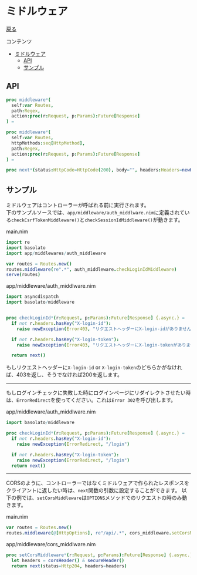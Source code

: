 ミドルウェア
===
[戻る](../../README.md)

コンテンツ

<!--ts-->
   * [ミドルウェア](#ミドルウェア)
      * [API](#api)
      * [サンプル](#サンプル)

<!-- Added by: root, at: Fri Oct  8 08:50:54 UTC 2021 -->

<!--te-->

## API
```nim
proc middleware*(
  self:var Routes,
  path:Regex,
  action:proc(r:Request, p:Params):Future[Response]
) =

proc middleware*(
  self:var Routes,
  httpMethods:seq[HttpMethod],
  path:Regex,
  action:proc(r:Request, p:Params):Future[Response]
) =

proc next*(status:HttpCode=HttpCode(200), body="", headers:Headers=newHeaders()):Response =
```

## サンプル
ミドルウェアはコントローラーが呼ばれる前に実行されます。  
下のサンプルソースでは、`app/middleware/auth_middlware.nim`に定義されている`checkCsrfTokenMiddleware()`と`checkSessionIdMiddleware()`が動きます。

main.nim
```nim
import re
import basolato
import app/middlewares/auth_middleware

var routes = Routes.new()
routes.middleware(re".*", auth_middleware.checkLoginIdMiddleware)
serve(routes)
```

app/middleware/auth_middlware.nim
```nim
import asyncdispatch
import basolato/middleware


proc checkLoginId*(r:Request, p:Params):Future[Response] {.async.} =
  if not r.headers.hasKey("X-login-id"):
    raise newException(Error403, "リクエストヘッダーにX-login-idがありません")

  if not r.headers.hasKey("X-login-token"):
    raise newException(Error403, "リクエストヘッダーにX-login-tokenがありません")

  return next()
```

もしリクエストヘッダーに`X-login-id` or `X-login-token`のどちらかがなければ、403を返し、そうでなければ200を返します。

---

もしログインチェックに失敗した時にログインページにリダイレクトさせたい時は、`ErrorRedirect`を使ってください。これは`Error 302`を呼び出します。

app/middleware/auth_middlware.nim
```nim
import basolato/middleware

proc checkLoginId*(r:Request, p:Params):Future[Response] {.async.} =
  if not r.headers.hasKey("X-login-id"):
    raise newException(ErrorRedirect, "/login")

  if not r.headers.hasKey("X-login-token"):
    raise newException(ErrorRedirect, "/login")
  return next()
```

---

CORSのように、コントローラーではなくミドルウェアで作られたレスポンスをクライアントに返したい時は、`next`関数の引数に設定することができます。
以下の例では、`setCorsMiddleware`は`OPTIONS`メソッドでのリクエストの時のみ動きます。

main.nim
```nim
var routes = Routes.new()
routes.middleware(@[HttpOptions], re"/api/.*", cors_middleware.setCorsMiddleware)
```

app/middleware/cors_middlware.nim
```nim
proc setCorsMiddleware*(r:Request, p:Params):Future[Response] {.async.} =
  let headers = corsHeader() & secureHeader()
  return next(status=Http204, headers=headers)
```
